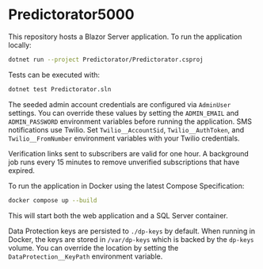 # Predictorator5000

This repository hosts a Blazor Server application. To run the application locally:

```bash
dotnet run --project Predictorator/Predictorator.csproj
```

Tests can be executed with:

```bash
dotnet test Predictorator.sln
```

The seeded admin account credentials are configured via `AdminUser` settings.
You can override these values by setting the `ADMIN_EMAIL` and
`ADMIN_PASSWORD` environment variables before running the application.
SMS notifications use Twilio. Set `Twilio__AccountSid`, `Twilio__AuthToken`, and
`Twilio__FromNumber` environment variables with your Twilio credentials.

Verification links sent to subscribers are valid for one hour. A background job
runs every 15 minutes to remove unverified subscriptions that have expired.

To run the application in Docker using the latest Compose Specification:

```bash
docker compose up --build
```

This will start both the web application and a SQL Server container.

Data Protection keys are persisted to `./dp-keys` by default. When running in Docker,
the keys are stored in `/var/dp-keys` which is backed by the `dp-keys` volume.
You can override the location by setting the `DataProtection__KeyPath` environment
variable.
